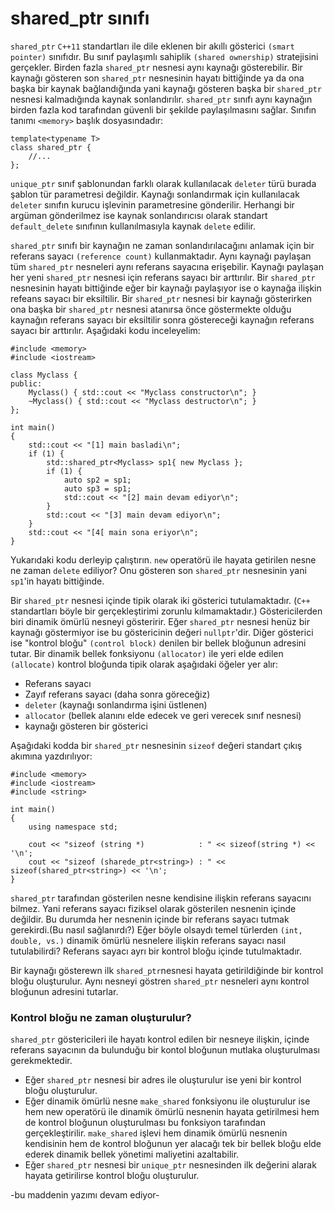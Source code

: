 # shared_ptr sınıfı

`shared_ptr` `C++11` standartları ile dile eklenen bir akıllı gösterici `(smart pointer)` sınıfıdır. 
Bu sınıf paylaşımlı sahiplik `(shared ownership)` stratejisini gerçekler. 
Birden fazla `shared_ptr` nesnesi aynı kaynağı gösterebilir. 
Bir kaynağı gösteren son `shared_ptr` nesnesinin hayatı bittiğinde ya da ona başka bir kaynak bağlandığında yani kaynağı gösteren başka bir `shared_ptr` nesnesi kalmadığında kaynak sonlandırılır.
`shared_ptr` sınıfı aynı kaynağın birden fazla kod tarafından güvenli bir şekilde paylaşılmasını sağlar.
Sınıfın tanımı `<memory>` başlık dosyasındadır:

```
template<typename T>
class shared_ptr {
	//...
};
```


`unique_ptr` sınıf şablonundan farklı olarak kullanılacak `deleter` türü burada şablon tür parametresi değildir.
Kaynağı sonlandırmak için kullanılacak `deleter` sınıfın kurucu işlevinin parametresine gönderilir.
Herhangi bir argüman gönderilmez ise kaynak sonlandırıcısı olarak standart `default_delete` sınıfının kullanılmasıyla kaynak `delete` edilir.

`shared_ptr` sınıfı bir kaynağın ne zaman sonlandırılacağını anlamak için bir referans sayacı `(reference count)` kullanmaktadır. 
Aynı kaynağı paylaşan tüm `shared_ptr` nesneleri aynı referans sayacına erişebilir.
Kaynağı paylaşan her yeni `shared_ptr` nesnesi için referans sayacı bir arttırılır.
Bir `shared_ptr` nesnesinin hayatı bittiğinde eğer bir kaynağı paylaşıyor ise o kaynağa ilişkin refeans sayacı bir eksiltilir.
Bir `shared_ptr` nesnesi bir kaynağı gösterirken ona başka bir `shared_ptr` nesnesi atanırsa önce göstermekte olduğu kaynağın referans sayacı bir eksiltilir sonra göstereceği kaynağın referans sayacı bir arttırılır.
Aşağıdaki kodu inceleyelim:

```
#include <memory>
#include <iostream>

class Myclass {
public:
	Myclass() { std::cout << "Myclass constructor\n"; }
	~Myclass() { std::cout << "Myclass destructor\n"; }
};

int main()
{
	std::cout << "[1] main basladi\n";
	if (1) {
		std::shared_ptr<Myclass> sp1{ new Myclass };
		if (1) {
			auto sp2 = sp1;
			auto sp3 = sp1;
			std::cout << "[2] main devam ediyor\n";
		}
		std::cout << "[3] main devam ediyor\n";
	}
	std::cout << "[4[ main sona eriyor\n";
}
```

Yukarıdaki kodu derleyip çalıştırın. `new` operatörü ile hayata getirilen nesne ne zaman `delete` ediliyor? Onu gösteren son `shared_ptr` nesnesinin yani `sp1`'in hayatı bittiğinde.

Bir `shared_ptr` nesnesi içinde tipik olarak iki gösterici tutulamaktadır.
(`C++` standartları böyle bir gerçekleştirimi zorunlu kılmamaktadır.)
Göstericilerden biri dinamik ömürlü nesneyi gösteririr.
Eğer `shared_ptr` nesnesi henüz bir kaynağı göstermiyor ise bu göstericinin değeri `nullptr`'dir.
Diğer gösterici ise "kontrol bloğu" `(control block)` denilen bir bellek bloğunun adresini tutar.
Bir dinamik bellek fonksiyonu `(allocator)` ile yeri elde edilen `(allocate)` kontrol bloğunda tipik olarak aşağıdaki öğeler yer alır:

+ Referans sayacı
+ Zayıf referans sayacı (daha sonra göreceğiz)
+ `deleter` (kaynağı sonlandırma işini üstlenen)
+ `allocator` (bellek alanını elde edecek ve geri verecek sınıf nesnesi)
+ kaynağı gösteren bir gösterici

Aşağıdaki kodda bir `shared_ptr` nesnesinin `sizeof` değeri standart çıkış akımına yazdırılıyor:
```
#include <memory>
#include <iostream>
#include <string>

int main()
{
	using namespace std;

	cout << "sizeof (string *)            : " << sizeof(string *) << '\n';
	cout << "sizeof (sharede_ptr<string>) : " << sizeof(shared_ptr<string>) << '\n';
}
```

`shared_ptr` tarafından gösterilen nesne kendisine ilişkin referans sayacını bilmez.
Yani referans sayacı fiziksel olarak gösterilen nesnenin içinde değildir.
Bu durumda her nesnenin içinde bir referans sayacı tutmak gerekirdi.(Bu nasıl sağlanırdı?)
Eğer böyle olsaydı temel türlerden `(int, double, vs.)` dinamik ömürlü nesnelere ilişkin referans sayacı nasıl tutulabilirdi?
Referans sayacı ayrı bir kontrol bloğu içinde tutulmaktadır.

Bir kaynağı gösterewn ilk `shared_ptr`nesnesi hayata getirildiğinde bir kontrol bloğu oluşturulur.
Aynı nesneyi göstren `shared_ptr` nesneleri aynı kontrol bloğunun adresini tutarlar.

### Kontrol bloğu ne zaman oluşturulur?
`shared_ptr` göstericileri ile hayatı kontrol edilen bir nesneye ilişkin, içinde referans sayacının da bulunduğu bir kontol bloğunun mutlaka oluşturulması gerekmektedir.


+ Eğer `shared_ptr` nesnesi bir adres ile oluşturulur ise yeni bir kontrol bloğu oluşturulur.
+ Eğer dinamik ömürlü nesne `make_shared` fonksiyonu ile oluşturulur ise hem new operatörü ile dinamik ömürlü nesnenin
hayata getirilmesi hem de kontrol bloğunun oluşturulması bu fonksiyon tarafından gerçekleştirilir.
`make_shared` işlevi hem dinamik ömürlü nesnenin kendisinin hem de kontrol bloğunun yer alacağı tek bir bellek bloğu elde ederek dinamik bellek yönetimi maliyetini azaltabilir.
+ Eğer `shared_ptr` nesnesi bir `unique_ptr` nesnesinden ilk değerini alarak hayata getirilirse kontrol bloğu oluşturulur.


-bu maddenin yazımı devam ediyor-
